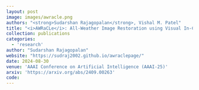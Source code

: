 ```yaml
---
layout: post
image: images/awracle.png
authors: "<strong>Sudarshan Rajagopalan</strong>, Vishal M. Patel"
title: "<i>AWRaCLe</i>: All-Weather Image Restoration using Visual In-Context Learning"
collection: publications
categories: 
  - 'research'
author: "Sudarshan Rajagopalan"
website: "https://sudraj2002.github.io/awraclepage/"
date: 2024-08-30
venue: 'AAAI Conference on Artificial Intelligence (AAAI-25)'
arxiv: 'https://arxiv.org/abs/2409.00263'
code: 
---
```

